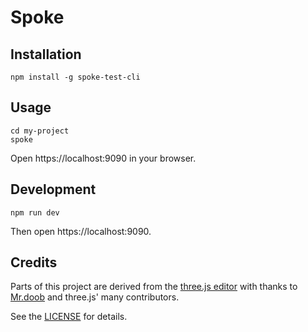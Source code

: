 # Spoke

## Installation

```
npm install -g spoke-test-cli
```

## Usage

```
cd my-project
spoke
```

Open https://localhost:9090 in your browser.

## Development

```
npm run dev
```

Then open https://localhost:9090.

## Credits

Parts of this project are derived from the [three.js editor](https://threejs.org/editor/) 
with thanks to [Mr.doob](https://github.com/mrdoob) and three.js' many contributors.

See the [LICENSE](LICENSE) for details.

